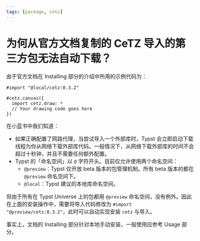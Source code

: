 ```yaml
---
tags: [package, cetz]
---
```


# 为何从官方文档复制的 CeTZ 导入的第三方包无法自动下载？

由于官方文档在 Installing 部分的介绍中所用的示例代码为：

```typst no-render
#import "@local/cetz:0.3.2"

#cetz.canvas({
  import cetz.draw: *
  // Your drawing code goes here
})
```

在小蓝书中我们知道：

- 如果正确配置了网路代理，当尝试导入一个外部库时，Typst 会立即启动下载线程为你从网络下载外部库代码。一般情况下，从网络下载外部库的时间不会超过十秒钟，并且不需要任何额外配置。
- Typst 的「命名空间」以 `@` 字符开头。目前仅允许使用两个命名空间：
  - `@preview`：Typst 仅开放 beta 版本的包管理机制。所有 beta 版本的都在 `@preview` 命名空间下。
  - `@local`：Typst 建议的本地库命名空间。

但由于所有在 Typst Universe 上的包都用 `@preview` 命名空间，没有例外。因此在上面的安装操作中，需要将导入代码修改为 `#import "@preview/cetz:0.3.2"`，此时可以自动实现安装 `cetz` 与导入。

事实上，文档的 Installing 部分针对本地手动安装，一般使用应参考 Usage 部分。
